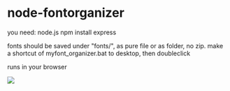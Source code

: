 # node-fontorganizer
you need: node.js
npm install express

fonts should be saved under "fonts/", as pure file or as folder, no zip.
make a shortcut of myfont_organizer.bat to desktop, then doubleclick
 
runs in your browser

![](example.jpg)
